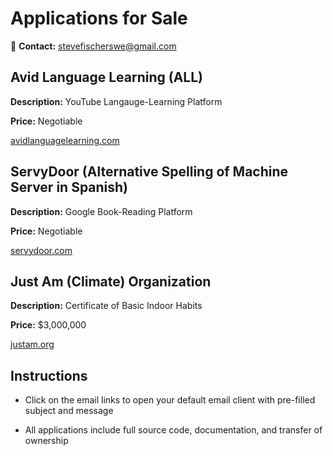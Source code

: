 # Applications for Sale


📧 **Contact:** [stevefischerswe@gmail.com](mailto:stevefischerswe@gmail.com)

## Avid Language Learning (ALL)

**Description:** YouTube Langauge-Learning Platform 

**Price:** Negotiable

[avidlanguagelearning.com](https://avidlanguagelearning.com)

## ServyDoor (Alternative Spelling of Machine Server in Spanish)

**Description:** Google Book-Reading Platform 

**Price:** Negotiable

[servydoor.com](https://servydoor.com)


## Just Am (Climate) Organization

**Description:** Certificate of Basic Indoor Habits

**Price:** $3,000,000

[justam.org](https://justam.org)


## Instructions

- Click on the email links to open your default email client with pre-filled subject and message

- All applications include full source code, documentation, and transfer of ownership
